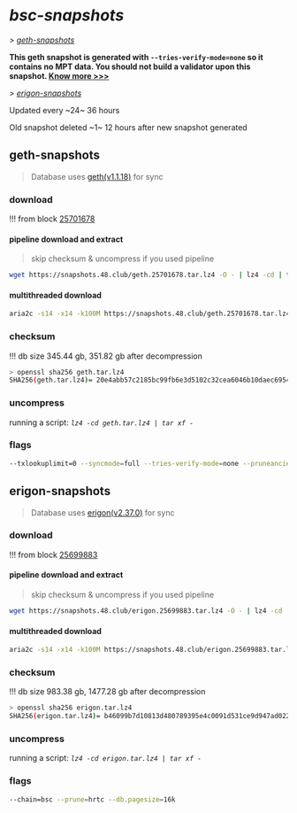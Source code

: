 # *bsc-snapshots*


*\> [geth-snapshots](#geth-snapshots)*

**This geth snapshot is generated with `--tries-verify-mode=none` so it contains no MPT data. You should not build a validator upon this snapshot. [Know more >>>](https://github.com/bnb-chain/bsc/pull/926)**

*\> [erigon-snapshots](#erigon-snapshots)*

Updated every ~24~ 36 hours

Old snapshot deleted ~1~ 12 hours after new snapshot generated

## geth-snapshots


> Database uses [geth(v1.1.18)](https://github.com/bnb-chain/bsc/releases/tag/v1.1.18) for sync


### download

<!-- begin_geth -->

!!! from block [25701678](https://bscscan.com/block/25701678)

#### pipeline download and extract
> skip checksum & uncompress if you used pipeline
```bash
wget https://snapshots.48.club/geth.25701678.tar.lz4 -O - | lz4 -cd | tar xf -
```

#### multithreaded download

```bash
aria2c -s14 -x14 -k100M https://snapshots.48.club/geth.25701678.tar.lz4 -o geth.tar.lz4
```


### checksum

!!! db size 345.44 gb, 351.82 gb after decompression
```bash
> openssl sha256 geth.tar.lz4
SHA256(geth.tar.lz4)= 20e4abb57c2185bc99fb6e3d5102c32cea6046b10daec695419e0412b2b28bf2
```

<!-- end_geth -->

### uncompress


running a script: _`lz4 -cd geth.tar.lz4 | tar xf -`_


### flags


```bash
--txlookuplimit=0 --syncmode=full --tries-verify-mode=none --pruneancient=true --diffblock=5000
```


## erigon-snapshots


> Database uses [erigon(v2.37.0)](https://github.com/ledgerwatch/erigon/releases/tag/v2.37.0) for sync


### download

<!-- begin_erigon -->

!!! from block [25699883](https://bscscan.com/block/25699883)

#### pipeline download and extract
> skip checksum & uncompress if you used pipeline
```bash
wget https://snapshots.48.club/erigon.25699883.tar.lz4 -O - | lz4 -cd | tar xf -
```

#### multithreaded download

```bash
aria2c -s14 -x14 -k100M https://snapshots.48.club/erigon.25699883.tar.lz4 -o erigon.tar.lz4
```


### checksum

!!! db size 983.38 gb, 1477.28 gb after decompression
```bash
> openssl sha256 erigon.tar.lz4
SHA256(erigon.tar.lz4)= b46099b7d10813d480789395e4c0091d531ce9d947ad0229d01ffd45413c69a3
```

<!-- end_erigon -->


### uncompress


running a script: _`lz4 -cd erigon.tar.lz4 | tar xf -`_


### flags


```bash
--chain=bsc --prune=hrtc --db.pagesize=16k
```
